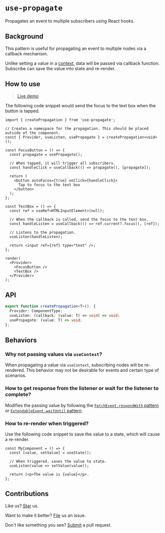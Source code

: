 # `use-propagate`

Propagates an event to multiple subscribers using React hooks.

## Background

This pattern is useful for propagating an event to multiple nodes via a callback mechanism.

Unlike setting a value in a [context](https://react.dev/reference/react/createContext), data will be passed via callback function. Subscribe can save the value into state and re-render.

## How to use

> [Live demo](https://compulim.github.io/use-propagate)

The following code snippet would send the focus to the text box when the button is tapped.

```tsx
import { createPropagation } from 'use-propagate';

// Creates a namespace for the propagation. This should be placed outside of the component.
const { Provider, useListen, usePropagate } = createPropagation<void>();

const FocusButton = () => {
  const propagate = usePropagate();

  // When tapped, it will trigger all subscribers.
  const handleClick = useCallback(() => propagate(), [propagate]);

  return (
    <button autoFocus={true} onClick={handleClick}>
      Tap to focus to the text box
    </button>
  );
};

const TextBox = () => {
  const ref = useRef<HTMLInputElement>(null);

  // When the callback is called, send the focus to the text box.
  const handleListen = useCallback(() => ref.current?.focus(), [ref]);

  // Listens to the propagation.
  useListen(handleListen);

  return <input ref={ref} type="text" />;
};

render(
  <Provider>
    <FocusButton />
    <TextBox />
  </Provider>
);
```

## API

```ts
export function createPropagation<T>(): {
  Provider: ComponentType;
  useListen: (callback: (value: T) => void) => void;
  usePropagate: (value: T) => void;
};
```

## Behaviors

### Why not passing values via `useContext`?

When propagating a value via `useContext`, subscribing nodes will be re-rendered. This behavior may not be desirable for events and certain type of scenarios.

### How to get response from the listener or wait for the listener to complete?

Modifies the passing value by following the [`FetchEvent.respondWith` pattern](https://developer.mozilla.org/en-US/docs/Web/API/FetchEvent/respondWith) or [`ExtendableEvent.waitUntil` pattern](https://developer.mozilla.org/en-US/docs/Web/API/ExtendableEvent/waitUntil).

### How to re-render when triggered?

Use the following code snippet to save the value to a state, which will cause a re-render.

```tsx
const MyComponent = () => {
  const [value, setValue] = useState();

  // When triggered, saves the value to state.
  useListen(value => setValue(value));

  return (<p>The value is {value}</p>.
};
```

## Contributions

Like us? [Star](https://github.com/compulim/use-propagate/stargazers) us.

Want to make it better? [File](https://github.com/compulim/use-propagate/issues) us an issue.

Don't like something you see? [Submit](https://github.com/compulim/use-propagate/pulls) a pull request.
